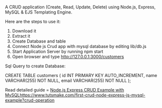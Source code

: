 A CRUD application (Create, Read, Update, Delete) using Node.js, Express, MySQL & EJS Templating Engine. 

Here are the steps to use it:

1. Download it
2. Extract it
3. Create Database and table
4. Connect Node js Crud app with mysql database by editing lib/db.js
5. Start Application Server by running npm start
6. Open browser and type http://127.0.0.1:3000/customers


Sql Query to create Database:

CREATE TABLE customers (
    id INT PRIMARY KEY AUTO_INCREMENT,
    name VARCHAR(255) NOT NULL,
    email VARCHAR(255) NOT NULL
);

Read detailed guide = [Node.js Express CRUD Example with MySQL](https://www.tutsmake.com/first-crud-node-express-js-mysql-example?crud-operation)https://www.tutsmake.com/first-crud-node-express-js-mysql-example?crud-operation
